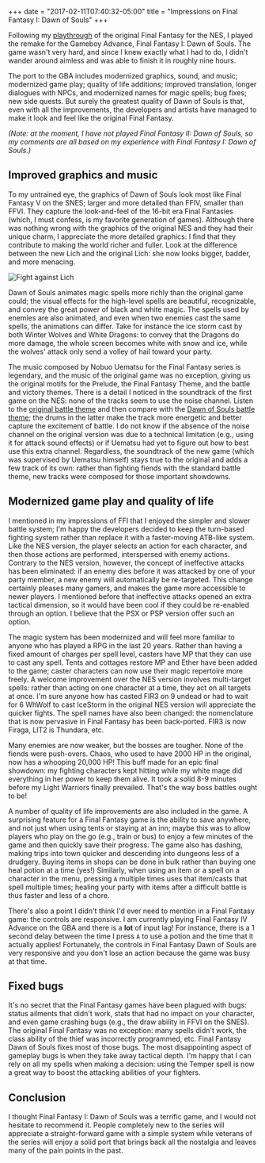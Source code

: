 +++
date = "2017-02-11T07:40:32-05:00"
title = "Impressions on Final Fantasy I: Dawn of Souls"
+++

Following my [playthrough](/ff1-review/) of the original Final Fantasy for the NES, I played the remake for the Gameboy Advance, Final Fantasy I: Dawn of Souls.  The game wasn't very hard, and since I knew exactly what I had to do, I didn't wander around aimless and was able to finish it in roughly nine hours.

The port to the GBA includes modernized graphics, sound, and music; modernized game play; quality of life additions; improved translation, longer dialogues with NPCs, and modernized names for magic spells; bug fixes; new side quests.  But surely the greatest quality of Dawn of Souls is that, even with all the improvements, the developers and artists have managed to make it look and feel like the original Final Fantasy.

*(Note: at the moment, I have not played Final Fantasy II: Dawn of Souls, so my comments are all based on my experience with Final Fantasy I: Dawn of Souls.)*

## Improved graphics and music

To my untrained eye, the graphics of Dawn of Souls look most like Final Fantasy V on the SNES; larger and more detailed than FFIV, smaller than FFVI.  They capture the look-and-feel of the 16-bit era Final Fantasies (which, I must confess, is my favorite generation of games).  Although there was nothing wrong with the graphics of the original NES and they had their unique charm, I appreciate the more detailed graphics: I find that they contribute to making the world richer and fuller.  Look at the difference between the new Lich and the original Lich: she now looks bigger, badder, and more menacing.

![Fight against Lich](/images/ff1-lich.png)

Dawn of Souls animates magic spells more richly than the original game could; the visual effects for the high-level spells are beautiful, recognizable, and convey the great power of black and white magic.  The spells used by enemies are also animated, and even when two enemies cast the same spells, the animations can differ.  Take for instance the ice storm cast by both Winter Wolves and White Dragons: to convey that the Dragons do more damage, the whole screen becomes white with snow and ice, while the wolves' attack only send a volley of hail toward your party.

The music composed by Nobuo Uematsu for the Final Fantasy series is legendary, and the music of the original game was no exception, giving us the original motifs for the Prelude, the Final Fantasy Theme, and the battle and victory themes.  There is a detail I noticed in the soundtrack of the first game on the NES: none of the tracks seem to use the noise channel.  Listen to the [original battle theme](https://www.youtube.com/watch?v=XjPF3AwVPM4) and then compare with the [Dawn of Souls battle theme](https://www.youtube.com/watch?v=mnUNGZMznu0); the drums in the latter make the track more energetic and better capture the excitement of battle.  I do not know if the absence of the noise channel on the original version was due to a technical limitation (e.g., using it for attack sound effects) or if Uematsu had yet to figure out how to best use this extra channel.  Regardless, the soundtrack of the new game (which was supervised by Uematsu himself) stays true to the original and adds a few track of its own: rather than fighting fiends with the standard battle theme, new tracks were composed for those important showdowns.


## Modernized game play and quality of life

I mentioned in my impressions of FFI that I enjoyed the simpler and slower battle system; I'm happy the developers decided to keep the turn-based fighting system rather than replace it with a faster-moving ATB-like system.  Like the NES version, the player selects an action for each character, and then those actions are performed, interspersed with enemy actions.  Contrary to the NES version, however, the concept of ineffective attacks has been eliminated: if an enemy dies before it was attacked by one of your party member, a new enemy will automatically be re-targeted.  This change certainly pleases many gamers, and makes the game more accessible to newer players.  I mentioned before that ineffective attacks opened an extra tactical dimension, so it would have been cool if they could be re-enabled through an option.  I believe that the PSX or PSP version offer such an option.

The magic system has been modernized and will feel more familiar to anyone who has played a RPG in the last 20 years.  Rather than having a fixed amount of charges per spell level, casters have MP that they can use to cast any spell.  Tents and cottages restore MP and Ether have been added to the game; caster characters can now use their magic repertoire more freely.  A welcome improvement over the NES version involves multi-target spells: rather than acting on one character at a time, they act on all targets at once.  I'm sure anyone how has casted FIR3 on 9 undead or had to wait for 6 WhWolf to cast IceStorm in the original NES version will appreciate the quicker fights.  The spell names have also been changed: the nomenclature that is now pervasive in Final Fantasy has been back-ported.  FIR3 is now Firaga, LIT2 is Thundara, etc.

Many enemies are now weaker, but the bosses are tougher.  None of the fiends were push-overs.  Chaos, who used to have 2000 HP in the original, now has a whooping 20,000 HP!  This buff made for an epic final showdown: my fighting characters kept hitting while my white mage did everything in her power to keep them alive.  It took a solid 8-9 minutes before my Light Warriors finally prevailed.  That's the way boss battles ought to be!

A number of quality of life improvements are also included in the game.  A surprising feature for a Final Fantasy game is the ability to save anywhere, and not just when using tents or staying at an inn; maybe this was to allow players who play on the go (e.g., train or bus) to enjoy a few minutes of the game and then quickly save their progress.  The game also has dashing, making trips into town quicker and descending into dungeons less of a drudgery.  Buying items in shops can be done in bulk rather than buying one heal potion at a time (yes!)  Similarly, when using an item or a spell on a character in the menu, pressing `A` multiple times uses that item/casts that spell multiple times; healing your party with items after a difficult battle is thus faster and less of a chore.

There's also a point I didn't think I'd ever need to mention in a Final Fantasy game: the controls are responsive.  I am currently playing Final Fantasy IV Advance on the GBA and there is a **lot** of input lag!  For instance, there is a 1 second delay between the time I press `A` to use a potion and the time that it actually applies!  Fortunately, the controls in Final Fantasy Dawn of Souls are very responsive and you don't lose an action because the game was busy at that time.


## Fixed bugs

It's no secret that the Final Fantasy games have been plagued with bugs: status ailments that didn't work, stats that had no impact on your character, and even game crashing bugs (e.g., the draw ability in FFVI on the SNES).  The original Final Fantasy was no exception: many spells didn't work, the class ability of the thief was incorrectly programmed, etc.  Final Fantasy Dawn of Souls fixes most of those bugs.  The most disappointing aspect of gameplay bugs is when they take away tactical depth.  I'm happy that I can rely on all my spells when making a decision: using the Temper spell is now a great way to boost the attacking abilities of your fighters.


## Conclusion

I thought Final Fantasy I: Dawn of Souls was a terrific game, and I would not hesitate to recommend it.  People completely new to the series will appreciate a straight-forward game with a simple system while veterans of the series will enjoy a solid port that brings back all the nostalgia and leaves many of the pain points in the past.
